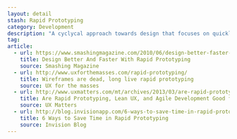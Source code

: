 ```yaml
---
layout: detail
stash: Rapid Prototyping
category: Development
description: "A cyclycal approach towards design that focuses on quickly creating a functional, interactive prototype of a website or web application."
tag:
article:
  - url: https://www.smashingmagazine.com/2010/06/design-better-faster-with-rapid-prototyping/
    title: Design Better And Faster With Rapid Prototyping
    source: Smashing Magazine
  - url: http://www.uxforthemasses.com/rapid-prototyping/
    title: Wireframes are dead, long live rapid prototyping
    source: UX for the masses
  - url: http://www.uxmatters.com/mt/archives/2013/03/are-rapid-prototyping-lean-ux-and-agile-development-good-for-user-experience.php
    title: Are Rapid Prototyping, Lean UX, and Agile Development Good for User Experience?
    source: UX Matters
  - url: http://blog.invisionapp.com/6-ways-to-save-time-in-rapid-prototyping/
    title: 6 Ways to Save Time in Rapid Prototyping
    source: Invision Blog
---
```

